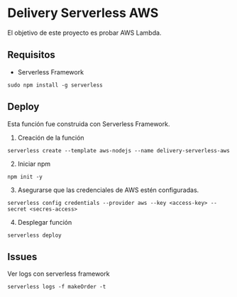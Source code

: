 # Delivery Serverless AWS
El objetivo de este proyecto es probar AWS Lambda. 

## Requisitos 

* Serverless Framework 

```
sudo npm install -g serverless
```

## Deploy 
Esta función fue construida con Serverless Framework. 

1. Creación de la función 

```
serverless create --template aws-nodejs --name delivery-serverless-aws
```

2. Iniciar npm

```
npm init -y 
```

3. Asegurarse que las credenciales de AWS estén configuradas. 

```
serverless config credentials --provider aws --key <access-key> --secret <secres-access>
```

4. Desplegar función

```
serverless deploy
```

## Issues

Ver logs con serverless framework
```
serverless logs -f makeOrder -t
```
